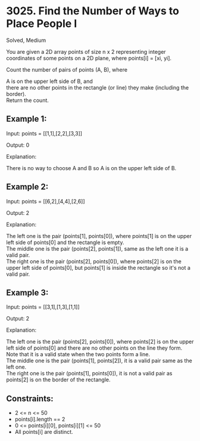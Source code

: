 # 3025. Find the Number of Ways to Place People I
Solved, Medium

You are given a 2D array points of size n x 2 representing integer coordinates of some points on a 2D plane, where points[i] = [xi, yi].  

Count the number of pairs of points (A, B), where  

A is on the upper left side of B, and  
there are no other points in the rectangle (or line) they make (including the border).  
Return the count.  

 

Example 1:
---
Input: points = [[1,1],[2,2],[3,3]]  

Output: 0  

Explanation:  



There is no way to choose A and B so A is on the upper left side of B.  

Example 2:
---
Input: points = [[6,2],[4,4],[2,6]]  

Output: 2   

Explanation:  



The left one is the pair (points[1], points[0]), where points[1] is on the upper left side of points[0] and the rectangle is empty.  
The middle one is the pair (points[2], points[1]), same as the left one it is a valid pair.  
The right one is the pair (points[2], points[0]), where points[2] is on the upper left side of points[0], but points[1] is inside the rectangle so it's not a valid pair.  

Example 3:
---
Input: points = [[3,1],[1,3],[1,1]]  

Output: 2   

Explanation:  



The left one is the pair (points[2], points[0]), where points[2] is on the upper left side of points[0] and there are no other points on the line they form. 
Note that it is a valid state when the two points form a line.  
The middle one is the pair (points[1], points[2]), it is a valid pair same as the left one.  
The right one is the pair (points[1], points[0]), it is not a valid pair as points[2] is on the border of the rectangle.  
 

Constraints:
---
- 2 <= n <= 50
- points[i].length == 2
- 0 <= points[i][0], points[i][1] <= 50
- All points[i] are distinct.
